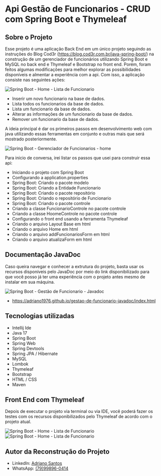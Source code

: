 # Api Gestão de Funcionarios - CRUD com Spring Boot e Thymeleaf

## Sobre o Projeto

Esse projeto é uma aplicação Back End em um único projeto seguindo as instruções do Blog Cod3r (https://blog.cod3r.com.br/java-spring-boot/) na construção de um gerenciador de funcionários utilizando Spring Boot e MySQL no back end e Thymeleaf e Bootstrap no front end. Porém, foram feitos algumas modificações para melhor explorar as possibilidades disponíveis e almentar a experiência com a api. Com isso, a aplicação consiste nas seguintes ações:

![Spring Boot - Home - Lista de Funcionario](https://user-images.githubusercontent.com/17755195/206763739-ff4839de-cb06-43d1-a4f3-2ae03af7568f.png)

* Inserir um novo funcionario na base de dados.
* Lista todos os funcionarios da base de dados.
* Lista um funcionario da base de dados.
* Alterar as informações de um funcionario da base de dados.
* Remover um funcionario da base de dados.

 A ideia principal é dar os primeiros passos em desenvolvimento web com java utilizando essas ferramentas em conjunto e outras mais que será mostrado posteriormente. 
 
 ![Spring Boot - Gerenciador de Funcionarios - home](https://user-images.githubusercontent.com/17755195/206763609-da2d6076-abfe-48e3-8e00-ca45894fa4f3.png)

Para inicio de conversa, irei listar os passos que usei para construir essa api:

* Iniciando o projeto com Spring Boot
* Configurando a application.properties
* Spring Boot: Criando o pacote modelo
* Spring Boot: Criando a Entidade Funcionario
* Spring Boot: Criando o pacote repositório
* Spring Boot: Criando o repositório de Funcionario
* Spring Boot: Criando o pacote controle
* Criando a classe FuncionarioControle no pacote controle
* Criando a classe HoomeControle no pacote controle
* Configurando o front end usando a ferramenta Thymeleaf
* Criando o arquivo Layout Base em html
* Criando o arquivo Home em html
* Criando o arquivo addFuncionariosForm em html
* Criando o arquivo atualizaForm em html

## Documentação JavaDoc

Caso queira navegar e conhecer a extrutura do projeto, basta usar os recursos disponíveis pelo JavaDoc por meio do link disponibilizado para que você posso já ter uma experiência com o projeto antes mesmo de instalar em sua máquina.

![Spring Boot - Gestão de Funcionario - Javadoc](https://user-images.githubusercontent.com/17755195/206764393-ebfb83a1-37fc-4466-a27d-66245870ad18.png)

* https://adriano1976.github.io/gestao-de-funcionario-javadoc/index.html

## Tecnologias utilizadas

* Intellij Ide
* Java 17
* Spring Boot
* Spring Web
* Spring Devtools
* Spring JPA / Hibernate
* MySQL
* Lombok
* Thymeleaf
* Bootstrap
* HTML / CSS
* Maven

## Front End com Thymeleaf

Depois de executar o projeto via terminal ou via IDE, você poderá fazer os testes com os recursos disponibilizados pelo Thymeleaf de acordo com o projeto atual.

![Spring Boot - Home - Lista de Funcionario](https://user-images.githubusercontent.com/17755195/206763388-8fc8b095-8697-4f9a-a495-9db42f30a3dd.png)
![Spring Boot - Home - Lista de Funcionario](https://user-images.githubusercontent.com/17755195/206766085-89a16aaf-95be-4e9b-8de6-be91633a0fce.png)


## Autor da Reconstrução do Projeto

* LinkedIn: [Adriano Santos](https://www.linkedin.com/in/adrianosantos-dev/)
* WhatsApp: [(79)99896-0414](https://wa.me/79998960414)


